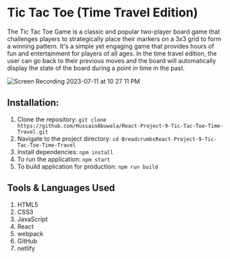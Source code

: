 # Tic Tac Toe (Time Travel Edition)

The Tic Tac Toe Game is a classic and popular two-player board game that challenges players to strategically place their markers on a 3x3 grid to form a winning pattern. It's a simple yet engaging game that provides hours of fun and entertainment for players of all ages. In the time travel edition, the user can go back to their previous moves and the board will automatically display the state of the board during a point in time in the past.

![Screen Recording 2023-07-11 at 10 27 11 PM](https://github.com/HussainAbuwala/React-Project-9-Tic-Tac-Toe-Time-Travel/assets/77569166/29667603-b5db-4a31-8a6c-488cfc1237f9)

## Installation:

1. Clone the repository: `git clone https://github.com/HussainAbuwala/React-Project-9-Tic-Tac-Toe-Time-Travel.git`
2. Navigate to the project directory: `cd BreadcrumbsReact-Project-9-Tic-Tac-Toe-Time-Travel`
3. Install dependencies: `npm install`
4. To run the application: `npm start`
5. To build application for production: `npm run build`

## Tools & Languages Used

1. HTML5
2. CSS3
3. JavaScript
4. React
5. webpack
7. GitHub
8. netlify
